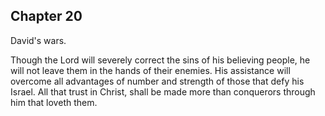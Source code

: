 ## Chapter 20

David's wars.

Though the Lord will severely correct the sins of his believing people, he will not leave them in the hands of their enemies. His assistance will overcome all advantages of number and strength of those that defy his Israel. All that trust in Christ, shall be made more than conquerors through him that loveth them.


